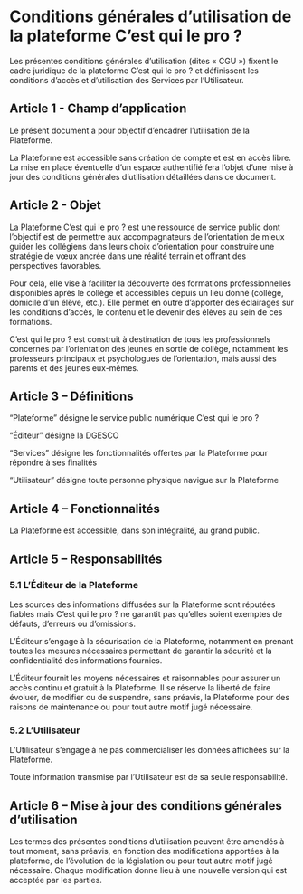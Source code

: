 # Conditions générales d’utilisation de la plateforme C’est qui le pro ?

Les présentes conditions générales d’utilisation (dites « CGU ») fixent le cadre juridique de la plateforme C’est qui le pro ? et définissent les conditions d’accès et d’utilisation des Services par l’Utilisateur.

## Article 1 - Champ d’application

Le présent document a pour objectif d’encadrer l’utilisation de la Plateforme.

La Plateforme est accessible sans création de compte et est en accès libre. La mise en place éventuelle d’un espace authentifié fera l’objet d’une mise à jour des conditions générales d’utilisation détaillées dans ce document.

## Article 2 - Objet

La Plateforme C’est qui le pro ? est une ressource de service public dont l’objectif est de permettre aux accompagnateurs de l’orientation de mieux guider les collégiens dans leurs choix d’orientation pour construire une stratégie de vœux ancrée dans une réalité terrain et offrant des perspectives favorables.

Pour cela, elle vise à faciliter la découverte des formations professionnelles disponibles après le collège et accessibles depuis un lieu donné (collège, domicile d’un élève, etc.). Elle permet en outre d’apporter des éclairages sur les conditions d’accès, le contenu et le devenir des élèves au sein de ces formations.

C’est qui le pro ? est construit à destination de tous les professionnels concernés par l’orientation des jeunes en sortie de collège, notamment les professeurs principaux et psychologues de l’orientation, mais aussi des parents et des jeunes eux-mêmes.

## Article 3 – Définitions

“Plateforme” désigne le service public numérique C’est qui le pro ?

“Éditeur” désigne la DGESCO

“Services” désigne les fonctionnalités offertes par la Plateforme pour répondre à ses finalités

“Utilisateur” désigne toute personne physique navigue sur la Plateforme

## Article 4 – Fonctionnalités

La Plateforme est accessible, dans son intégralité, au grand public.

## Article 5 – Responsabilités

### 5.1 L’Éditeur de la Plateforme

Les sources des informations diffusées sur la Plateforme sont réputées fiables mais C’est qui le pro ? ne garantit pas qu’elles soient exemptes de défauts, d’erreurs ou d’omissions.

L’Éditeur s’engage à la sécurisation de la Plateforme, notamment en prenant toutes les mesures nécessaires permettant de garantir la sécurité et la confidentialité des informations fournies.

L’Éditeur fournit les moyens nécessaires et raisonnables pour assurer un accès continu et gratuit à la Plateforme. Il se réserve la liberté de faire évoluer, de modifier ou de suspendre, sans préavis, la Plateforme pour des raisons de maintenance ou pour tout autre motif jugé nécessaire.

### 5.2 L’Utilisateur

L’Utilisateur s’engage à ne pas commercialiser les données affichées sur la Plateforme.

Toute information transmise par l’Utilisateur est de sa seule responsabilité.

## Article 6 – Mise à jour des conditions générales d’utilisation

Les termes des présentes conditions d’utilisation peuvent être amendés à tout moment, sans préavis, en fonction des modifications apportées à la plateforme, de l’évolution de la législation ou pour tout autre motif jugé nécessaire. Chaque modification donne lieu à une nouvelle version qui est acceptée par les parties.

